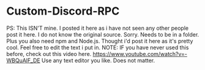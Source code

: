 # Custom-Discord-RPC
PS: This ISN'T mine. I posted it here as i have not seen any other people post it here. I do not know the original source. Sorry.
Needs to be in a folder. Plus you also need npm and Node.js.
Thought i'd post it here as it's pretty cool. Feel free to edit the text i put in. NOTE: IF you have never used this before, check out this video here.  https://www.youtube.com/watch?v=-WBQuAlF_DE
Use any text editor you like. Does not matter.
